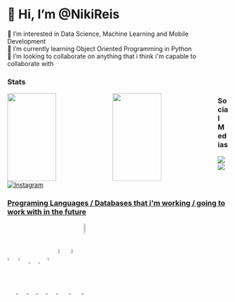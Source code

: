 # 👋 Hi, I’m @NikiReis
<div> 👀 I’m interested in Data Science, Machine Learning and Mobile Development </div>
<div> 🌱 I’m currently learning Object Oriented Programming in Python </div>
<div> 💞️ I’m looking to collaborate on anything that i think i'm capable to collaborate with </div>

<h3 align="left"> Stats </h3>
<div>
  <img align="left"  width="47%" height="200em" src="https://github-readme-stats.vercel.app/api?username=nikireis&show_icons=true&theme=calm" />
  <img align="left" width="47%" height="200em"  src="https://github-readme-stats.vercel.app/api/top-langs/?username=nikireis&layout=compact&theme=calm" />
</div>


<h3 align="left"> Social Medias </h3>
<p align="left">
<a href="https://open.spotify.com/user/linekerreis12" target="blank"><img align="center" src="https://img.shields.io/badge/Spotify-1ED760?style=for-the-badge&logo=spotify&logoColor=white" />
<a href="https://www.linkedin.com/in/linekreis/"target="blank"><img align="center" src="https://img.shields.io/badge/linkedin-%230077B5.svg?style=for-the-badge&logo=linkedin&logoColor=white" />
<a href="https://www.instagram.com/linekreis/" target="blank"><img align="center" alt="Instagram" src="https://img.shields.io/badge/Instagram-%23E4405F.svg?style=for-the-badge&logo=Instagram&logoColor=white" />
</p>
  
<h3 align="up">Programing Languages / Databases that i'm working / going to work with in the future</h3>
<p align="left">
<img width="4%" align="center" src="https://cdn.jsdelivr.net/gh/devicons/devicon/icons/python/python-original.svg" />
<img width="4%" align="center" src="https://cdn.jsdelivr.net/gh/devicons/devicon/icons/r/r-original.svg" />
<img width="3.5%" align="center" src="https://cdn.jsdelivr.net/gh/devicons/devicon/icons/scala/scala-original.svg" />
<img width="3.5%" align="center" src="https://cdn.jsdelivr.net/gh/devicons/devicon/icons/kotlin/kotlin-original.svg" />
<img width="4%" align="center" src="https://cdn.jsdelivr.net/gh/devicons/devicon/icons/swift/swift-original.svg" />
<img width="5%" align="center" src="https://cdn.jsdelivr.net/gh/devicons/devicon/icons/postgresql/postgresql-plain.svg" />
<img width="5%" align="center" src="https://cdn.jsdelivr.net/gh/devicons/devicon/icons/mongodb/mongodb-original-wordmark.svg" />
<img width="8%" align="center" src="https://cdn.jsdelivr.net/gh/devicons/devicon/icons/oracle/oracle-original.svg" />
</p>
